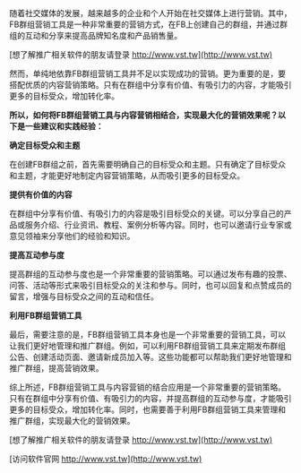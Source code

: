 随着社交媒体的发展，越来越多的企业和个人开始在社交媒体上进行营销。其中，FB群组营销工具是一种非常重要的营销方式，在FB上创建自己的群组，并通过群组的互动和分享来提高品牌知名度和产品销售量。

[想了解推广相关软件的朋友请登录 http://www.vst.tw](http://www.vst.tw)

然而，单纯地依靠FB群组营销工具并不足以实现成功的营销。更为重要的是，要搭配优质的内容营销策略。只有在群组中分享有价值、有吸引力的内容，才能吸引更多的目标受众，增加转化率。

**所以，如何将FB群组营销工具与内容营销相结合，实现最大化的营销效果呢？以下是一些建议和实践经验：**

**确定目标受众和主题**

在创建FB群组之前，首先需要明确自己的目标受众和主题。只有确定了目标受众和主题，才能更好地制定内容营销策略，从而吸引更多的目标受众。

**提供有价值的内容**

在群组中分享有价值、有吸引力的内容是吸引目标受众的关键。可以分享自己的产品或服务介绍、行业资讯、教程、案例分析等内容。同时，也可以邀请行业专家或意见领袖来分享他们的经验和知识。

**提高互动参与度**

提高群组的互动参与度也是一个非常重要的营销策略。可以通过发布有趣的投票、问答、活动等形式来吸引目标受众的关注和参与。同时，也可以回复和点赞成员的留言，增强与目标受众之间的互动和信任。

**利用FB群组营销工具**

最后，需要注意的是，FB群组营销工具本身也是一个非常重要的营销工具，可以让我们更好地管理和推广群组。例如，可以利用FB群组营销工具来定期发布群组公告、创建活动页面、邀请新成员加入等。这些功能都可以帮助我们更好地管理和推广群组，提高营销效果。

综上所述，FB群组营销工具与内容营销的结合应用是一个非常重要的营销策略。只有在群组中分享有价值、有吸引力的内容，并提高群组的互动参与度，才能吸引更多的目标受众，增加转化率。同时，也需要善于利用FB群组营销工具来管理和推广群组，实现最大化的营销效果。

[想了解推广相关软件的朋友请登录 http://www.vst.tw](http://www.vst.tw)


[访问软件官网 http://www.vst.tw](http://www.vst.tw)
